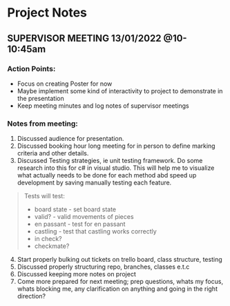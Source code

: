 
# Project Notes

## SUPERVISOR MEETING 13/01/2022 @10-10:45am

### Action Points:

- Focus on creating Poster for now
- Maybe implement some kind of interactivity to project to demonstrate in the presentation
- Keep meeting minutes and log notes of supervisor meetings

### Notes from meeting:

1. Discussed audience for presentation.
2. Discussed booking hour long meeting for in person to define marking criteria and other details.
3. Discussed Testing strategies, ie unit testing framework. Do some research into this for c# in visual studio. This will help me to visualize what actually needs to be done for each method abd speed up development by saving manually testing each feature.

> Tests will test:
> - board state - set board state
> - valid? - valid movements of pieces
> - en passant - test for en passant
> - castling - test that castling works correctly
> - in check?
> - checkmate?

4. Start properly bulking out tickets on trello board, class structure, testing
5. Discussed properly structuring repo, branches, classes e.t.c 
6. Discussed keeping more notes on project 
7. Come more prepared for next meeting; prep questions, whats my focus, whats blocking me, any clarification on anything and going in the right direction?
